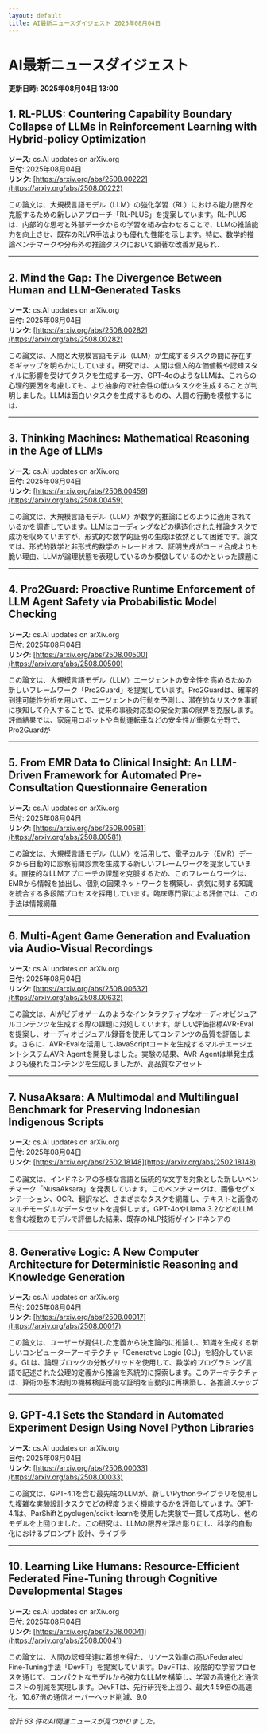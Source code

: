 ```yaml
---
layout: default
title: AI最新ニュースダイジェスト 2025年08月04日
---
```


# AI最新ニュースダイジェスト
**更新日時: 2025年08月04日 13:00**

## 1. RL-PLUS: Countering Capability Boundary Collapse of LLMs in Reinforcement Learning with Hybrid-policy Optimization

**ソース**: cs.AI updates on arXiv.org  
**日付**: 2025年08月04日  
**リンク**: [https://arxiv.org/abs/2508.00222](https://arxiv.org/abs/2508.00222)  

この論文は、大規模言語モデル（LLM）の強化学習（RL）における能力限界を克服するための新しいアプローチ「RL-PLUS」を提案しています。RL-PLUSは、内部的な思考と外部データからの学習を組み合わせることで、LLMの推論能力を向上させ、既存のRLVR手法よりも優れた性能を示します。特に、数学的推論ベンチマークや分布外の推論タスクにおいて顕著な改善が見られ、  

---

## 2. Mind the Gap: The Divergence Between Human and LLM-Generated Tasks

**ソース**: cs.AI updates on arXiv.org  
**日付**: 2025年08月04日  
**リンク**: [https://arxiv.org/abs/2508.00282](https://arxiv.org/abs/2508.00282)  

この論文は、人間と大規模言語モデル（LLM）が生成するタスクの間に存在するギャップを明らかにしています。研究では、人間は個人的な価値観や認知スタイルに影響を受けてタスクを生成する一方、GPT-4oのようなLLMは、これらの心理的要因を考慮しても、より抽象的で社会性の低いタスクを生成することが判明しました。LLMは面白いタスクを生成するものの、人間の行動を模倣するには、  

---

## 3. Thinking Machines: Mathematical Reasoning in the Age of LLMs

**ソース**: cs.AI updates on arXiv.org  
**日付**: 2025年08月04日  
**リンク**: [https://arxiv.org/abs/2508.00459](https://arxiv.org/abs/2508.00459)  

この論文は、大規模言語モデル（LLM）が数学的推論にどのように適用されているかを調査しています。LLMはコーディングなどの構造化された推論タスクで成功を収めていますが、形式的な数学的証明の生成は依然として困難です。論文では、形式的数学と非形式的数学のトレードオフ、証明生成がコード合成よりも脆い理由、LLMが論理状態を表現しているのか模倣しているのかといった課題に  

---

## 4. Pro2Guard: Proactive Runtime Enforcement of LLM Agent Safety via Probabilistic Model Checking

**ソース**: cs.AI updates on arXiv.org  
**日付**: 2025年08月04日  
**リンク**: [https://arxiv.org/abs/2508.00500](https://arxiv.org/abs/2508.00500)  

この論文は、大規模言語モデル（LLM）エージェントの安全性を高めるための新しいフレームワーク「Pro2Guard」を提案しています。Pro2Guardは、確率的到達可能性分析を用いて、エージェントの行動を予測し、潜在的なリスクを事前に検知して介入することで、従来の事後対応型の安全対策の限界を克服します。評価結果では、家庭用ロボットや自動運転車などの安全性が重要な分野で、Pro2Guardが  

---

## 5. From EMR Data to Clinical Insight: An LLM-Driven Framework for Automated Pre-Consultation Questionnaire Generation

**ソース**: cs.AI updates on arXiv.org  
**日付**: 2025年08月04日  
**リンク**: [https://arxiv.org/abs/2508.00581](https://arxiv.org/abs/2508.00581)  

この論文は、大規模言語モデル（LLM）を活用して、電子カルテ（EMR）データから自動的に診察前問診票を生成する新しいフレームワークを提案しています。直接的なLLMアプローチの課題を克服するため、このフレームワークは、EMRから情報を抽出し、個別の因果ネットワークを構築し、病気に関する知識を統合する多段階プロセスを採用しています。臨床専門家による評価では、この手法は情報網羅  

---

## 6. Multi-Agent Game Generation and Evaluation via Audio-Visual Recordings

**ソース**: cs.AI updates on arXiv.org  
**日付**: 2025年08月04日  
**リンク**: [https://arxiv.org/abs/2508.00632](https://arxiv.org/abs/2508.00632)  

この論文は、AIがビデオゲームのようなインタラクティブなオーディオビジュアルコンテンツを生成する際の課題に対処しています。新しい評価指標AVR-Evalを提案し、オーディオビジュアル録音を使用してコンテンツの品質を評価します。さらに、AVR-Evalを活用してJavaScriptコードを生成するマルチエージェントシステムAVR-Agentを開発しました。実験の結果、AVR-Agentは単発生成よりも優れたコンテンツを生成しましたが、高品質なアセット  

---

## 7. NusaAksara: A Multimodal and Multilingual Benchmark for Preserving Indonesian Indigenous Scripts

**ソース**: cs.AI updates on arXiv.org  
**日付**: 2025年08月04日  
**リンク**: [https://arxiv.org/abs/2502.18148](https://arxiv.org/abs/2502.18148)  

この論文は、インドネシアの多様な言語と伝統的な文字を対象とした新しいベンチマーク「NusaAksara」を発表しています。このベンチマークは、画像セグメンテーション、OCR、翻訳など、さまざまなタスクを網羅し、テキストと画像のマルチモーダルなデータセットを提供します。GPT-4oやLlama 3.2などのLLMを含む複数のモデルで評価した結果、既存のNLP技術がインドネシアの  

---

## 8. Generative Logic: A New Computer Architecture for Deterministic Reasoning and Knowledge Generation

**ソース**: cs.AI updates on arXiv.org  
**日付**: 2025年08月04日  
**リンク**: [https://arxiv.org/abs/2508.00017](https://arxiv.org/abs/2508.00017)  

この論文は、ユーザーが提供した定義から決定論的に推論し、知識を生成する新しいコンピューターアーキテクチャ「Generative Logic (GL)」を紹介しています。GLは、論理ブロックの分散グリッドを使用して、数学的プログラミング言語で記述された公理的定義から推論を系統的に探索します。このアーキテクチャは、算術の基本法則の機械検証可能な証明を自動的に再構築し、各推論ステップ  

---

## 9. GPT-4.1 Sets the Standard in Automated Experiment Design Using Novel Python Libraries

**ソース**: cs.AI updates on arXiv.org  
**日付**: 2025年08月04日  
**リンク**: [https://arxiv.org/abs/2508.00033](https://arxiv.org/abs/2508.00033)  

この論文は、GPT-4.1を含む最先端のLLMが、新しいPythonライブラリを使用した複雑な実験設計タスクでどの程度うまく機能するかを評価しています。GPT-4.1は、ParShiftとpyclugen/scikit-learnを使用した実験で一貫して成功し、他のモデルを上回りました。この研究は、LLMの限界を浮き彫りにし、科学的自動化におけるプロンプト設計、ライブラ  

---

## 10. Learning Like Humans: Resource-Efficient Federated Fine-Tuning through Cognitive Developmental Stages

**ソース**: cs.AI updates on arXiv.org  
**日付**: 2025年08月04日  
**リンク**: [https://arxiv.org/abs/2508.00041](https://arxiv.org/abs/2508.00041)  

この論文は、人間の認知発達に着想を得た、リソース効率の高いFederated Fine-Tuning手法「DevFT」を提案しています。DevFTは、段階的な学習プロセスを通じて、コンパクトなモデルから強力なLLMを構築し、学習の高速化と通信コストの削減を実現します。DevFTは、先行研究を上回り、最大4.59倍の高速化、10.67倍の通信オーバーヘッド削減、9.0  

---

*合計 63 件のAI関連ニュースが見つかりました。*
